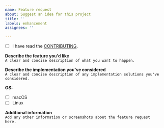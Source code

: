 ```yaml
---
name: Feature request
about: Suggest an idea for this project
title: ''
labels: enhancement
assignees: ''

---
```


- [ ] I have read the [CONTRIBUTING](https://github.com/leoture/MockSwift/blob/master/CONTRIBUTING.md).  

**Describe the feature you'd like**  
`A clear and concise description of what you want to happen.`

**Describe the implementation you've considered**  
`A clear and concise description of any implementation solutions you've considered.`

**OS:**
- [ ] macOS
- [ ] Linux

**Additional information**  
`Add any other information or screenshots about the feature request here.`
